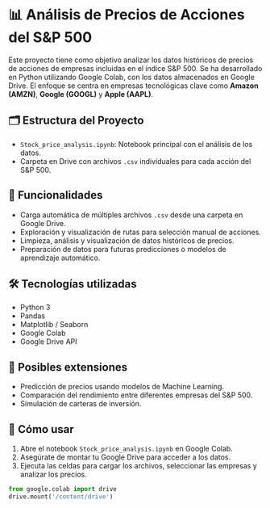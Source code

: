 # 📊 Análisis de Precios de Acciones del S&P 500

Este proyecto tiene como objetivo analizar los datos históricos de precios de acciones de empresas incluidas en el índice S&P 500. Se ha desarrollado en Python utilizando Google Colab, con los datos almacenados en Google Drive. El enfoque se centra en empresas tecnológicas clave como **Amazon (AMZN)**, **Google (GOOGL)** y **Apple (AAPL)**.

## 🗂️ Estructura del Proyecto

- `Stock_price_analysis.ipynb`: Notebook principal con el análisis de los datos.
- Carpeta en Drive con archivos `.csv` individuales para cada acción del S&P 500.

## 🚀 Funcionalidades

- Carga automática de múltiples archivos `.csv` desde una carpeta en Google Drive.
- Exploración y visualización de rutas para selección manual de acciones.
- Limpieza, análisis y visualización de datos históricos de precios.
- Preparación de datos para futuras predicciones o modelos de aprendizaje automático.

## 🛠️ Tecnologías utilizadas

- Python 3
- Pandas
- Matplotlib / Seaborn
- Google Colab
- Google Drive API

## 🧠 Posibles extensiones

- Predicción de precios usando modelos de Machine Learning.
- Comparación del rendimiento entre diferentes empresas del S&P 500.
- Simulación de carteras de inversión.

## 📁 Cómo usar

1. Abre el notebook `Stock_price_analysis.ipynb` en Google Colab.
2. Asegúrate de montar tu Google Drive para acceder a los datos.
3. Ejecuta las celdas para cargar los archivos, seleccionar las empresas y analizar los precios.

```python
from google.colab import drive
drive.mount('/content/drive')

